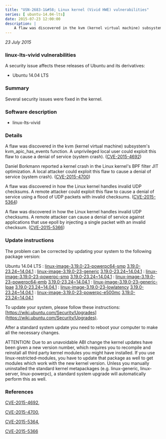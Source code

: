 ```yaml
---
title: "USN-2683-1&#58; Linux kernel (Vivid HWE) vulnerabilities"
series: [ ubuntu-14.04-lts]
date: 2015-07-23 12:00:00
description: |
    A flaw was discovered in the kvm (kernel virtual machine) subsystem&#39;s kvm_apic_has_events function. A unprivileged local user could exploit this flaw to cause a denial of service (system crash). ([CVE-2015-4692](http://people.ubuntu.com/~ubuntu-security/cve/CVE-2015-4692))
--- 
```

 
 

*23 July 2015*

### linux-lts-vivid vulnerabilities

A security issue affects these releases of Ubuntu and its derivatives:

* Ubuntu 14.04 LTS

### Summary

Several security issues were fixed in the kernel. 

### Software description

* linux-lts-vivid 

### Details

A flaw was discovered in the kvm (kernel virtual machine) subsystem&#39;s kvm_apic_has_events function. A unprivileged local user could exploit this flaw to cause a denial of service (system crash). ([CVE-2015-4692](http://people.ubuntu.com/~ubuntu-security/cve/CVE-2015-4692))

Daniel Borkmann reported a kernel crash in the Linux kernel&#39;s BPF filter JIT optimization. A local attacker could exploit this flaw to cause a denial of service (system crash). ([CVE-2015-4700](http://people.ubuntu.com/~ubuntu-security/cve/CVE-2015-4700))

A flaw was discovered in how the Linux kernel handles invalid UDP checksums. A remote attacker could exploit this flaw to cause a denial of service using a flood of UDP packets with invalid checksums. ([CVE-2015-5364](http://people.ubuntu.com/~ubuntu-security/cve/CVE-2015-5364))

A flaw was discovered in how the Linux kernel handles invalid UDP checksums. A remote attacker can cause a denial of service against applications that use epoll by injecting a single packet with an invalid checksum. ([CVE-2015-5366](http://people.ubuntu.com/~ubuntu-security/cve/CVE-2015-5366)) 

### Update instructions

The problem can be corrected by updating your system to the following package version:

Ubuntu 14.04 LTS
 : [linux-image-3.19.0-23-powerpc64-smp](https://launchpad.net/ubuntu/+source/linux-lts-vivid) <span> [3.19.0-23.24~14.04.1](https://launchpad.net/ubuntu/+source/linux-lts-vivid/3.19.0-23.24~14.04.1) </span> 
 : [linux-image-3.19.0-23-generic](https://launchpad.net/ubuntu/+source/linux-lts-vivid) <span> [3.19.0-23.24~14.04.1](https://launchpad.net/ubuntu/+source/linux-lts-vivid/3.19.0-23.24~14.04.1) </span> 
 : [linux-image-3.19.0-23-powerpc-smp](https://launchpad.net/ubuntu/+source/linux-lts-vivid) <span> [3.19.0-23.24~14.04.1](https://launchpad.net/ubuntu/+source/linux-lts-vivid/3.19.0-23.24~14.04.1) </span> 
 : [linux-image-3.19.0-23-powerpc64-emb](https://launchpad.net/ubuntu/+source/linux-lts-vivid) <span> [3.19.0-23.24~14.04.1](https://launchpad.net/ubuntu/+source/linux-lts-vivid/3.19.0-23.24~14.04.1) </span> 
 : [linux-image-3.19.0-23-generic-lpae](https://launchpad.net/ubuntu/+source/linux-lts-vivid) <span> [3.19.0-23.24~14.04.1](https://launchpad.net/ubuntu/+source/linux-lts-vivid/3.19.0-23.24~14.04.1) </span> 
 : [linux-image-3.19.0-23-lowlatency](https://launchpad.net/ubuntu/+source/linux-lts-vivid) <span> [3.19.0-23.24~14.04.1](https://launchpad.net/ubuntu/+source/linux-lts-vivid/3.19.0-23.24~14.04.1) </span> 
 : [linux-image-3.19.0-23-powerpc-e500mc](https://launchpad.net/ubuntu/+source/linux-lts-vivid) <span> [3.19.0-23.24~14.04.1](https://launchpad.net/ubuntu/+source/linux-lts-vivid/3.19.0-23.24~14.04.1) </span> 

To update your system, please follow these instructions: [https://wiki.ubuntu.com/Security/Upgrades](https://wiki.ubuntu.com/Security/Upgrades).

After a standard system update you need to reboot your computer to make all the necessary changes.

ATTENTION: Due to an unavoidable ABI change the kernel updates have been given a new version number, which requires you to recompile and reinstall all third party kernel modules you might have installed. If you use linux-restricted-modules, you have to update that package as well to get modules which work with the new kernel version. Unless you manually uninstalled the standard kernel metapackages (e.g. linux-generic, linux-server, linux-powerpc), a standard system upgrade will automatically perform this as well. 

### References

 
 [CVE-2015-4692](http://people.ubuntu.com/~ubuntu-security/cve/CVE-2015-4692), 

 [CVE-2015-4700](http://people.ubuntu.com/~ubuntu-security/cve/CVE-2015-4700), 

 [CVE-2015-5364](http://people.ubuntu.com/~ubuntu-security/cve/CVE-2015-5364), 

 [CVE-2015-5366](http://people.ubuntu.com/~ubuntu-security/cve/CVE-2015-5366)
 

